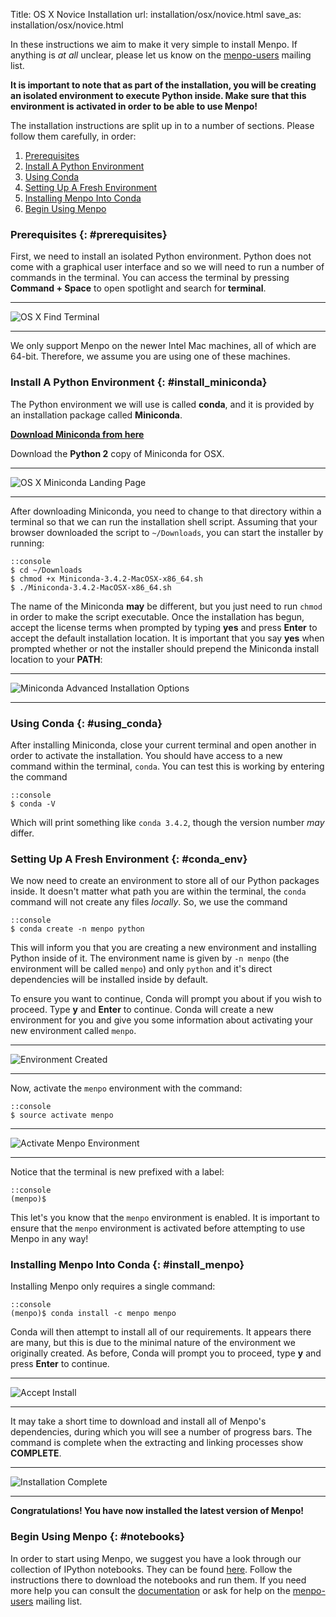Title: OS X Novice Installation
url: installation/osx/novice.html
save_as: installation/osx/novice.html

In these instructions we aim to make it very simple to install Menpo.
If anything is *at all* unclear, please let us know on the
[menpo-users](https://groups.google.com/forum/#!forum/menpo-users) mailing list.

**It is important to note that as part of the installation, you will be creating
an isolated environment to execute Python inside. Make sure that this
environment is activated in order to be able to use Menpo!**

The installation instructions are split up in to a number of sections. Please
follow them carefully, in order:

  1. [Prerequisites](#prerequisites)
  2. [Install A Python Environment](#install_miniconda)
  3. [Using Conda](#using_conda)
  4. [Setting Up A Fresh Environment](#conda_env)
  5. [Installing Menpo Into Conda](#install_menpo)
  6. [Begin Using Menpo](#notebooks)

### Prerequisites {: #prerequisites}
First, we need to install an isolated Python environment.
Python does not come with a graphical user interface and so we will need to run
a number of commands in the terminal. You can access the terminal by pressing
**Command + Space** to open spotlight and search for **terminal**.

********************************************************************************
![OS X Find Terminal]({filename}/pages/installation/osx/images/OSX-Terminal.png)
********************************************************************************

We only support Menpo on the newer Intel Mac machines, all of which are 64-bit.
Therefore, we assume you are using one of these machines.

### Install A Python Environment {: #install_miniconda}
The Python environment we will use is called **conda**, and it is provided by
an installation package called **Miniconda**.

**[Download Miniconda from here](http://cosnda.pydata.org/miniconda.html)**

Download the **Python 2** copy of Miniconda for OSX.

********************************************************************************
![OS X Miniconda Landing Page]({filename}/pages/installation/osx/images/OSX-Miniconda-Landing.png)
********************************************************************************

After downloading Miniconda, you need to change to that directory within a
terminal so that we can run the installation shell script. Assuming that your
browser downloaded the script to `~/Downloads`, you can start the installer
by running:

    ::console
    $ cd ~/Downloads
    $ chmod +x Miniconda-3.4.2-MacOSX-x86_64.sh
    $ ./Miniconda-3.4.2-MacOSX-x86_64.sh

The name of the Miniconda **may** be different, but you just need to run `chmod`
in order to make the script executable. Once the installation has begun, accept
the license terms when prompted by typing **yes** and press **Enter** to accept
the default installation location. It is important that you say **yes** when
prompted whether or not the installer should prepend the Miniconda install
location to your **PATH**:

********************************************************************************
![Miniconda Advanced Installation Options]({filename}/pages/installation/osx/images/OSX-Miniconda-Settings.png)
********************************************************************************

### Using Conda {: #using_conda}
After installing Miniconda, close your current terminal and open another in
order to activate the installation. You should have access to a new command
within the terminal, `conda`. You can test this is working by entering the
command

    ::console
    $ conda -V

Which will print something like ``conda 3.4.2``, though the version number *may*
differ.

### Setting Up A Fresh Environment {: #conda_env}
We now need to create an environment to store all of our Python packages inside.
It doesn't matter what path you are within the terminal, the
`conda` command will not create any files *locally*. So, we use the command

    ::console
    $ conda create -n menpo python

This will inform you that you are creating a new environment and installing
Python inside of it. The environment name is given by `-n menpo` (the
environment will be called `menpo`) and only `python` and it's direct
dependencies will be installed inside by default.

To ensure you want to continue, Conda will prompt you
about if you wish to proceed. Type **y** and **Enter** to continue.
Conda will create a new environment for you and give you some information
about activating your new environment called `menpo`.

********************************************************************************
![Environment Created]({filename}/pages/installation/osx/images/OSX-Env-Created.png)
********************************************************************************

Now, activate the `menpo` environment with the command:

    ::console
    $ source activate menpo

********************************************************************************
![Activate Menpo Environment]({filename}/pages/installation/osx/images/OSX-Activate-Env.png)
********************************************************************************

Notice that the terminal is new prefixed with a label:

    ::console
    (menpo)$

This let's you know that the `menpo` environment is enabled. It is important
to ensure that the `menpo` environment is activated before attempting to
use Menpo in any way!

### Installing Menpo Into Conda {: #install_menpo}
Installing Menpo only requires a single command:

    ::console
    (menpo)$ conda install -c menpo menpo

Conda will then attempt to install all of our requirements. It appears there are
many, but this is due to the minimal nature of the environment we originally
created. As before, Conda will prompt you to proceed, type **y** and press
**Enter** to continue.

********************************************************************************
![Accept Install]({filename}/pages/installation/osx/images/OSX-Install-Accept.png)
********************************************************************************

It may take a short time to download and install all of Menpo's dependencies,
during which you will see a number of progress bars. The command is complete
when the extracting and linking processes show **COMPLETE**.

********************************************************************************
![Installation Complete]({filename}/pages/installation/osx/images/OSX-Install-Complete.png)
********************************************************************************

**Congratulations! You have now installed the latest version of Menpo!**

### Begin Using Menpo {: #notebooks}
In order to start using Menpo, we suggest you have a look through our collection
of IPython notebooks. They can be found [here]({filename}/pages/notebooks.md).
Follow the instructions there to download the notebooks and run them. If you
need more help you can consult the
[documentation](http://menpo.readthedocs.org) or ask for help on the
[menpo-users](https://groups.google.com/forum/#!forum/menpo-users) mailing list.
